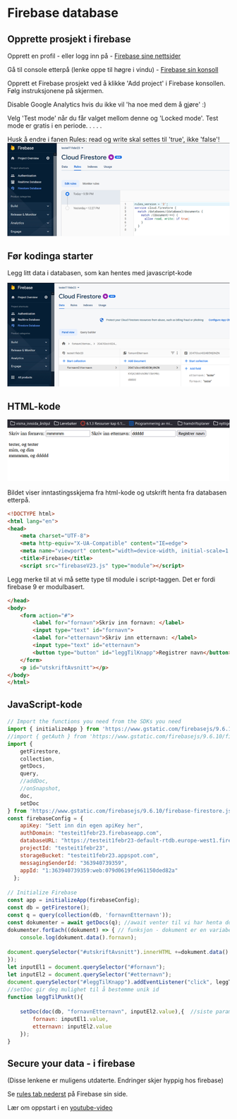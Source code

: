# Firebase database

## Opprette prosjekt i firebase
Opprett en profil - eller logg inn på - [Firebase sine nettsider](https://firebase.google.com)


Gå til console etterpå (lenke oppe til høgre i vindu) - [Firebase sin konsoll](https://console.firebase.google.com)


Opprett et Firebase prosjekt ved å klikke 'Add project' i Firebase konsollen. Følg instruksjonene på skjermen.  

Disable Google Analytics hvis du ikke vil 'ha noe med dem å gjøre' :)

Velg 'Test mode' når du får valget mellom denne og 'Locked mode'. Test mode er gratis i en periode.
.
.
.
.

Husk å endre i fanen Rules: read og write skal settes til 'true', ikke 'false'!
![skjermdump av rules i settings](Bilde3_endre_rules.png "Endre til true for read og write")


## Før kodinga starter
Legg litt data i databasen, som kan hentes med javascript-kode

![skjermdump av collection og documents](Bilde1_prosjekt_collection_felt_value.png "opprett noen observasjoner manuelt")


## HTML-kode
![skjermdump av ferdig skjema og henta info - i nettleser](Bilde2_skjermdump_skjema_html.png "Skjema og utskrift fra databasen")

Bildet viser inntastingsskjema fra html-kode og utskrift henta fra databasen etterpå.



```html
<!DOCTYPE html>
<html lang="en">
<head>
    <meta charset="UTF-8">
    <meta http-equiv="X-UA-Compatible" content="IE=edge">
    <meta name="viewport" content="width=device-width, initial-scale=1.0">
    <title>Firebase</title>
    <script src="firebaseV23.js" type="module"></script>
```
Legg merke til at vi må sette type til module i script-taggen. Det er fordi firebase 9 er modulbasert. 
```html
</head>
<body>
    <form action="#">
        <label for="fornavn">Skriv inn fornavn: </label>
        <input type="text" id="fornavn">
        <label for="etternavn">Skriv inn etternavn: </label>
        <input type="text" id="etternavn">
        <button type="button" id="leggTilKnapp">Registrer navn</button>
    </form>
    <p id="utskriftAvsnitt"></p>
</body>
</html>
```
 

## JavaScript-kode

```javascript
// Import the functions you need from the SDKs you need
import { initializeApp } from 'https://www.gstatic.com/firebasejs/9.6.10/firebase-app.js';
//import { getAuth } from 'https://www.gstatic.com/firebasejs/9.6.10/firebase-auth.js';
import {
    getFirestore,
    collection,
    getDocs,
    query,
    //addDoc,
    //onSnapshot,
    doc,
    setDoc
} from 'https://www.gstatic.com/firebasejs/9.6.10/firebase-firestore.js';
const firebaseConfig = {
    apiKey: "Sett inn din egen apiKey her",  
    authDomain: "testeit1febr23.firebaseapp.com",  
    databaseURL: "https://testeit1febr23-default-rtdb.europe-west1.firebasedatabase.app",  
    projectId: "testeit1febr23",  
    storageBucket: "testeit1febr23.appspot.com",  
    messagingSenderId: "363940739359",  
    appId: "1:363940739359:web:079d0619fe961150ded82a"  
  };
  
// Initialize Firebase
const app = initializeApp(firebaseConfig); 
const db = getFirestore();
const q = query(collection(db, 'fornavnEtternavn')); 
const dokumenter = await getDocs(q); //await venter til vi har henta dokumentene fra databasen  
dokumenter.forEach((dokument) => { // funksjon - dokument er en variabel
    console.log(dokument.data().fornavn);
    
document.querySelector("#utskriftAvsnitt").innerHTML +=dokument.data().fornavn+", og " + dokument.data().etternavn +" " +"<br>";
});
let inputEl1 = document.querySelector("#fornavn");
let inputEl2 = document.querySelector("#etternavn");
document.querySelector("#leggTilKnapp").addEventListener("click", leggTilPunkt);
//setDoc gir deg mulighet til å bestemme unik id
function leggTilPunkt(){
 
    setDoc(doc(db, "fornavnEtternavn", inputEl2.value),{  //siste parameter er unik id
        fornavn: inputEl1.value,
        etternavn: inputEl2.value
    });
}
```



## Secure your data - i firebase
(Disse lenkene er muligens utdaterte. Endringer skjer hyppig hos firebase)

Se [rules tab nederst](https://firebase.google.com/docs/firestore/quickstart#web-version-9) på Firebase sin side.

Lær om oppstart i en [youtube-video](https://youtu.be/BjtxPj6jRM8)
